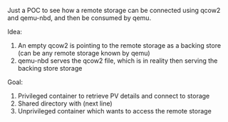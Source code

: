 Just a POC to see how a remote storage can be connected using qcow2 and
qemu-nbd, and then be consumed by qemu.

Idea:

1. An empty qcow2 is pointing to the remote storage as a backing store (can be
   any remote storage known by qemu)
2. qemu-nbd serves the qcow2 file, which is in reality then serving the backing
   store storage

Goal:

1. Privileged container to retrieve PV details and connect to storage
2. Shared directory with (next line)
3. Unprivileged container which wants to access the remote storage
